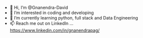 - 👋 Hi, I’m @Gnanendra-David
- 👀 I’m interested in coding and developing
- 🌱 I’m currently learning python, full stack and Data Engineering 
- 📫 Reach me out on LinkedIn ... https://www.linkedin.com/in/gnanendrapag/

<!---
Gnanendra-David/Gnanendra-David is a ✨ special ✨ repository because its `README.md` (this file) appears on your GitHub profile.
You can click the Preview link to take a look at your changes.
--->
